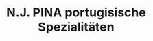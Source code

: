 ---
title: "N.J. PINA portugisische Spezialitäten"
url: /pfalzgrafenweiler/n-j-pina-portugisische-spezialitaeten/
shop: Feinkost
---